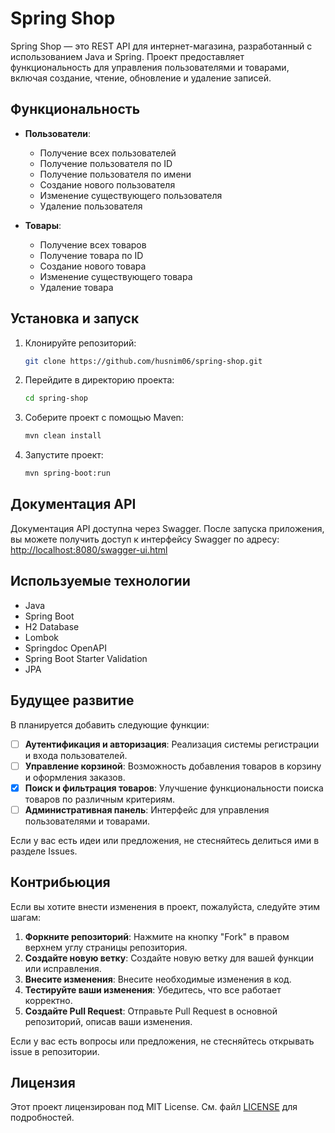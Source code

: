 # Spring Shop

Spring Shop — это REST API для интернет-магазина, разработанный с использованием Java и Spring. Проект предоставляет функциональность для управления пользователями и товарами, включая создание, чтение, обновление и удаление записей.

## Функциональность

- **Пользователи**:
  - Получение всех пользователей
  - Получение пользователя по ID
  - Получение пользователя по имени
  - Создание нового пользователя
  - Изменение существующего пользователя
  - Удаление пользователя

- **Товары**:
  - Получение всех товаров
  - Получение товара по ID
  - Создание нового товара
  - Изменение существующего товара
  - Удаление товара

## Установка и запуск

1. Клонируйте репозиторий:
   ```bash
   git clone https://github.com/husnim06/spring-shop.git
   ```

2. Перейдите в директорию проекта:
   ```bash
   cd spring-shop
   ```

3. Соберите проект с помощью Maven:
   ```bash
   mvn clean install
   ```

4. Запустите проект:
   ```bash
   mvn spring-boot:run
   ```

## Документация API

Документация API доступна через Swagger. После запуска приложения, вы можете получить доступ к интерфейсу Swagger по адресу:
<http://localhost:8080/swagger-ui.html>

## Используемые технологии

- Java
- Spring Boot
- H2 Database
- Lombok
- Springdoc OpenAPI
- Spring Boot Starter Validation
- JPA

## Будущее развитие

В планируется добавить следующие функции:

- [ ] **Аутентификация и авторизация**: Реализация системы регистрации и входа пользователей.
- [ ] **Управление корзиной**: Возможность добавления товаров в корзину и оформления заказов.
- [x] **Поиск и фильтрация товаров**: Улучшение функциональности поиска товаров по различным критериям.
- [ ] **Административная панель**: Интерфейс для управления пользователями и товарами.

Если у вас есть идеи или предложения, не стесняйтесь делиться ими в разделе Issues.

## Контрибьюция

Если вы хотите внести изменения в проект, пожалуйста, следуйте этим шагам:

1. **Форкните репозиторий**: Нажмите на кнопку "Fork" в правом верхнем углу страницы репозитория.
2. **Создайте новую ветку**: Создайте новую ветку для вашей функции или исправления.
3. **Внесите изменения**: Внесите необходимые изменения в код.
4. **Тестируйте ваши изменения**: Убедитесь, что все работает корректно.
5. **Создайте Pull Request**: Отправьте Pull Request в основной репозиторий, описав ваши изменения.

Если у вас есть вопросы или предложения, не стесняйтесь открывать issue в репозитории.

## Лицензия

Этот проект лицензирован под MIT License. См. файл [LICENSE](LICENSE) для подробностей.

